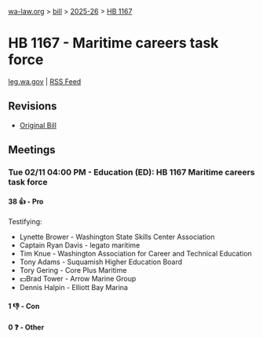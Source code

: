 [wa-law.org](/) > [bill](/bill/) > [2025-26](/bill/2025-26/) > [HB 1167](/bill/2025-26/hb/1167/)

# HB 1167 - Maritime careers task force
[leg.wa.gov](https://app.leg.wa.gov/billsummary?BillNumber=1167&Year=2025&Initiative=false) | [RSS Feed](./rss.xml)

## Revisions
* [Original Bill](1/)

## Meetings
### Tue 02/11 04:00 PM - Education (ED): HB 1167 Maritime careers task force
#### 38 👍 - Pro
Testifying:
* Lynette Brower - Washington State Skills Center Association
* Captain Ryan Davis - legato maritime
* Tim Knue - Washington Association for Career and Technical Education
* Tony Adams - Suquamish Higher Education Board
* Tory Gering - Core Plus Maritime
* 💵Brad Tower - Arrow Marine Group
* Dennis Halpin - Elliott Bay Marina

#### 1 👎 - Con

#### 0 ❓ - Other
